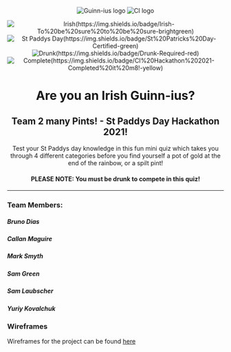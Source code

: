 <div align="center">

![Guinn-ius logo](https://samlaubscher.github.io/Team-2-Hackathon-St-Paddys-Festi-Quiz/assets/images/logoReadme.png)
![CI logo](https://codeinstitute.s3.amazonaws.com/fullstack/ci_logo_small.png)              

![Irish(https://img.shields.io/badge/Irish-To%20be%20sure%20to%20be%20sure-brightgreen)](https://img.shields.io/badge/Irish-To%20be%20sure%20to%20be%20sure-brightgreen) ![St Paddys Day(https://img.shields.io/badge/St%20Patricks%20Day-Certified-green)](https://img.shields.io/badge/St%20Patricks%20Day-Certified-green) ![Drunk(https://img.shields.io/badge/Drunk-Required-red)](https://img.shields.io/badge/Drunk-Required-red) ![Complete(https://img.shields.io/badge/CI%20Hackathon%202021-Completed%20it%20m8!-yellow)](https://img.shields.io/badge/CI%20Hackathon%202021-Completed%20it%20m8!-yellow) 

# Are you an Irish Guinn-ius?

## Team 2 many Pints! - St Paddys Day Hackathon 2021! 

Test your St Paddys day knowledge in this fun mini quiz which takes you through 4 different categories before you find yourself a pot of gold at the end of the rainbow, or a spilt pint! 

#### PLEASE NOTE: You must be drunk to compete in this quiz!

---

</div>

### Team Members:
##### Bruno Dias
##### Callan Maguire
##### Mark Smyth
##### Sam Green
##### Sam Laubscher
##### Yuriy Kovalchuk

### Wireframes

Wireframes for the project can be found [here](assets/wireframes/wireframes.pdf)